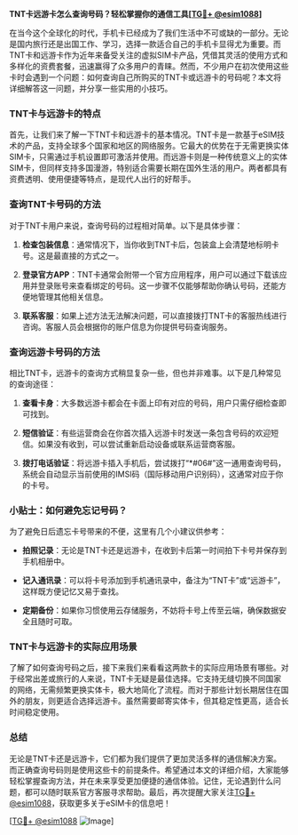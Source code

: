 **TNT卡远游卡怎么查询号码？轻松掌握你的通信工具[[TG💪+ @esim1088](https://t.me/s/esim1088)]**

在当今这个全球化的时代，手机卡已经成为了我们生活中不可或缺的一部分。无论是国内旅行还是出国工作、学习，选择一款适合自己的手机卡显得尤为重要。而TNT卡和远游卡作为近年来备受关注的虚拟SIM卡产品，凭借其灵活的使用方式和多样化的资费套餐，迅速赢得了众多用户的青睐。然而，不少用户在初次使用这些卡时会遇到一个问题：如何查询自己所购买的TNT卡或远游卡的号码呢？本文将详细解答这一问题，并分享一些实用的小技巧。

### TNT卡与远游卡的特点

首先，让我们来了解一下TNT卡和远游卡的基本情况。TNT卡是一款基于eSIM技术的产品，支持全球多个国家和地区的网络服务。它最大的优势在于无需更换实体SIM卡，只需通过手机设置即可激活并使用。而远游卡则是一种传统意义上的实体SIM卡，但同样支持多国漫游，特别适合需要长期在国外生活的用户。两者都具有资费透明、使用便捷等特点，是现代人出行的好帮手。

### 查询TNT卡号码的方法

对于TNT卡用户来说，查询号码的过程相对简单。以下是具体步骤：

1. **检查包装信息**：通常情况下，当你收到TNT卡后，包装盒上会清楚地标明卡号。这是最直接的方式之一。
   
2. **登录官方APP**：TNT卡通常会附带一个官方应用程序，用户可以通过下载该应用并登录账号来查看绑定的号码。这一步骤不仅能够帮助你确认号码，还能方便地管理其他相关信息。

3. **联系客服**：如果上述方法无法解决问题，可以直接拨打TNT卡的客服热线进行咨询。客服人员会根据你的账户信息为你提供号码查询服务。

### 查询远游卡号码的方法

相比TNT卡，远游卡的查询方式稍显复杂一些，但也并非难事。以下是几种常见的查询途径：

1. **查看卡身**：大多数远游卡都会在卡面上印有对应的号码，用户只需仔细检查即可找到。

2. **短信验证**：有些运营商会在你首次插入远游卡时发送一条包含号码的欢迎短信。如果没有收到，可以尝试重新启动设备或联系运营商客服。

3. **拨打电话验证**：将远游卡插入手机后，尝试拨打“*#06#”这一通用查询号码，系统会自动显示当前使用的IMSI码（国际移动用户识别码），这通常对应于你的卡号。

### 小贴士：如何避免忘记号码？

为了避免日后遗忘卡号带来的不便，这里有几个小建议供参考：

- **拍照记录**：无论是TNT卡还是远游卡，在收到卡后第一时间拍下卡号并保存到手机相册中。
  
- **记入通讯录**：可以将卡号添加到手机通讯录中，备注为“TNT卡”或“远游卡”，这样既方便记忆又易于查找。

- **定期备份**：如果你习惯使用云存储服务，不妨将卡号上传至云端，确保数据安全且随时可取。

### TNT卡与远游卡的实际应用场景

了解了如何查询号码之后，接下来我们来看看这两款卡的实际应用场景有哪些。对于经常出差或旅行的人来说，TNT卡无疑是最佳选择。它支持无缝切换不同国家的网络，无需频繁更换实体卡，极大地简化了流程。而对于那些计划长期居住在国外的朋友，则更适合选择远游卡。虽然需要邮寄实体卡，但其稳定性更高，适合长时间稳定使用。

### 总结

无论是TNT卡还是远游卡，它们都为我们提供了更加灵活多样的通信解决方案。而正确查询号码则是使用这些卡的前提条件。希望通过本文的详细介绍，大家能够轻松掌握查询方法，并在未来享受更加便捷的通信体验。记住，无论遇到什么问题，都可以随时联系官方客服寻求帮助。最后，再次提醒大家关注[TG💪+ @esim1088](https://t.me/s/esim1088)，获取更多关于eSIM卡的信息吧！

[[TG💪+ @esim1088](https://t.me/s/esim1088) ![Image](https://i.postimg.cc/4NQfJmqS/Snipaste-2025-05-13-00-14-12.png)]